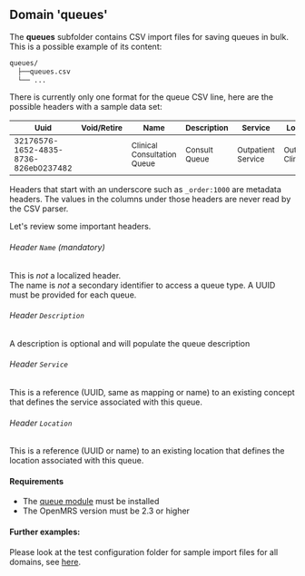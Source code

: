 ## Domain 'queues'
The **queues** subfolder contains CSV import files for saving queues in bulk. This is a possible example of its content:
```bash
queues/
  ├──queues.csv
  └── ...
```
There is currently only one format for the queue CSV line, here are the possible headers with a sample data set:

| <sub>Uuid</sub>                                 | <sub>Void/Retire</sub> | <sub>Name</sub>                        | <sub>Description</sub>   | <sub>Service</sub>            | <sub>Location</sub>           |
|--------------------------------------|-------------|-----------------------------|---------------|--------------------|--------------------|
| <sub>32176576-1652-4835-8736-826eb0237482</sub> |             | <sub>Clinical Consultation Queue</sub> | <sub>Consult Queue</sub> | <sub>Outpatient Service</sub> | <sub>Outpatient Clinic</sub>| |

Headers that start with an underscore such as `_order:1000` are metadata headers. The values in the columns under those headers are never read by the CSV parser.

Let's review some important headers.

###### Header `Name` *(mandatory)*
This is _not_ a localized header.
<br/>The  name is _not_ a secondary identifier to access a queue type. A UUID must be provided for each queue.

###### Header `Description`
A description is optional and will populate the queue description

###### Header `Service`
This is a reference (UUID, same as mapping or name) to an existing concept that defines the service associated with this queue.

###### Header `Location`
This is a reference (UUID or name) to an existing location that defines the location associated with this queue.

#### Requirements
* The [queue module](https://github.com/openmrs/openmrs-module-queue) must be installed
* The OpenMRS version must be 2.3 or higher

#### Further examples:
Please look at the test configuration folder for sample import files for all domains, see [here](../api/src/test/resources/testAppDataDir/configuration).
